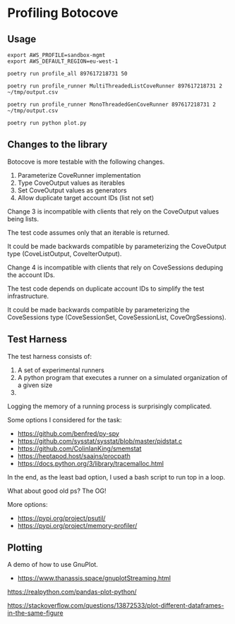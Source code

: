 # Profiling Botocove

## Usage

```
export AWS_PROFILE=sandbox-mgmt
export AWS_DEFAULT_REGION=eu-west-1
```

```
poetry run profile_all 897617218731 50
```

```
poetry run profile_runner MultiThreadedListCoveRunner 897617218731 2 ~/tmp/output.csv
```

```
poetry run profile_runner MonoThreadedGenCoveRunner 897617218731 2 ~/tmp/output.csv
```

```
poetry run python plot.py
```

## Changes to the library

Botocove is more testable with the following changes.

1. Parameterize CoveRunner implementation
2. Type CoveOutput values as iterables
3. Set CoveOutput values as generators
4. Allow duplicate target account IDs (list not set)

Change 3 is incompatible with clients that rely on the CoveOutput values being lists. 

The test code assumes only that an iterable is returned.

It could be made backwards compatible by parameterizing the CoveOutput type (CoveListOutput, CoveIterOutput).

Change 4 is incompatible with clients that rely on CoveSessions deduping the account IDs.

The test code depends on duplicate account IDs to simplify the test infrastructure.

It could be made backwards compatible by parameterizing the CoveSessions type (CoveSessionSet, CoveSessionList, CoveOrgSessions).

## Test Harness

The test harness consists of:

1. A set of experimental runners
2. A python program that executes a runner on a simulated organization of a given size
3. 

Logging the memory of a running process is surprisingly complicated.

Some options I considered for the task:

* https://github.com/benfred/py-spy
* https://github.com/sysstat/sysstat/blob/master/pidstat.c
* https://github.com/ColinIanKing/smemstat
* https://heptapod.host/saajns/procpath
* https://docs.python.org/3/library/tracemalloc.html

In the end, as the least bad option, I used a bash script to run top in a loop.

What about good old ps? The OG!

More options:

* https://pypi.org/project/psutil/
* https://pypi.org/project/memory-profiler/

## Plotting

A demo of how to use GnuPlot.

* https://www.thanassis.space/gnuplotStreaming.html

https://realpython.com/pandas-plot-python/

https://stackoverflow.com/questions/13872533/plot-different-dataframes-in-the-same-figure
